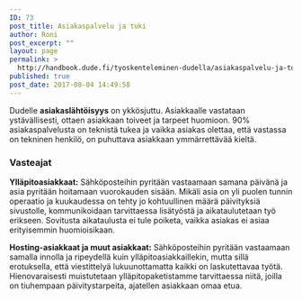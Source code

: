 ```yaml
---
ID: 73
post_title: Asiakaspalvelu ja tuki
author: Roni
post_excerpt: ""
layout: page
permalink: >
  http://handbook.dude.fi/tyoskenteleminen-dudella/asiakaspalvelu-ja-tuki
published: true
post_date: 2017-08-04 14:49:58
---
```

Dudelle <b>asiakaslähtöisyys</b> on ykkösjuttu. Asiakkaalle vastataan ystävällisesti, ottaen asiakkaan toiveet ja tarpeet huomioon. 90% asiakaspalvelusta on teknistä tukea ja vaikka asiakas olettaa, että vastassa on tekninen henkilö, on puhuttava asiakkaan ymmärrettävää kieltä.

<h3>Vasteajat</h3>

<b>Ylläpitoasiakkaat:</b> Sähköposteihin pyritään vastaamaan samana päivänä ja asia pyritään hoitamaan vuorokauden sisään. Mikäli asia on yli puolen tunnin operaatio ja kuukaudessa on tehty jo kohtuullinen määrä päivityksiä sivustolle, kommunikoidaan tarvittaessa lisätyöstä ja aikataulutetaan työ erikseen. Sovitusta aikataulusta ei tule poiketa, vaikka asiakas ei asiaa erityisemmin huomioisikaan.

<b>Hosting-asiakkaat ja muut asiakkaat:</b> Sähköposteihin pyritään vastaamaan samalla innolla ja ripeydellä kuin ylläpitoasiakkaillekin, mutta sillä erotuksella, että viestittelyä lukuunottamatta kaikki on laskutettavaa työtä. Hienovaraisesti muistutetaan ylläpitopaketistamme tarvittaessa niitä, joilla on tiuhempaan päivitystarpeita, ajatellen asiakkaan omaa etua.